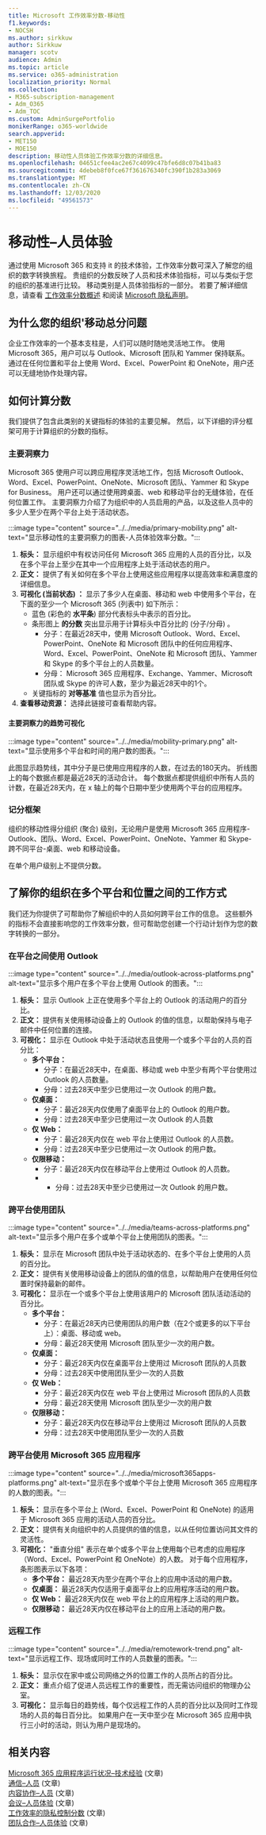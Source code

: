 ```yaml
---
title: Microsoft 工作效率分数-移动性
f1.keywords:
- NOCSH
ms.author: sirkkuw
author: Sirkkuw
manager: scotv
audience: Admin
ms.topic: article
ms.service: o365-administration
localization_priority: Normal
ms.collection:
- M365-subscription-management
- Adm_O365
- Adm_TOC
ms.custom: AdminSurgePortfolio
monikerRange: o365-worldwide
search.appverid:
- MET150
- MOE150
description: 移动性人员体验工作效率分数的详细信息。
ms.openlocfilehash: 04651cfee4ac2e67c4099c47bfe6d8c07b41ba83
ms.sourcegitcommit: 4debeb8f0fce67f361676340fc390f1b283a3069
ms.translationtype: MT
ms.contentlocale: zh-CN
ms.lasthandoff: 12/03/2020
ms.locfileid: "49561573"
---
```

# <a name="mobility--people-experiences"></a>移动性–人员体验

通过使用 Microsoft 365 和支持 it 的技术体验，工作效率分数可深入了解您的组织的数字转换旅程。 贵组织的分数反映了人员和技术体验指标，可以与类似于您的组织的基准进行比较。 移动类别是人员体验指标的一部分。 若要了解详细信息，请查看 [工作效率分数概述](productivity-score.md) 和阅读 [Microsoft 隐私声明](https://privacy.microsoft.com/privacystatement)。

## <a name="why-your-organization39s-mobility-score-matters"></a>为什么您的组织&#39;移动总分问题

企业工作效率的一个基本支柱是，人们可以随时随地灵活地工作。 使用 Microsoft 365，用户可以与 Outlook、Microsoft 团队和 Yammer 保持联系。 通过在任何位置和平台上使用 Word、Excel、PowerPoint 和 OneNote，用户还可以无缝地协作处理内容。

## <a name="how-we-calculate-the-score"></a>如何计算分数

我们提供了包含此类别的关键指标的体验的主要见解。 然后，以下详细的评分框架可用于计算组织的分数的指标。

### <a name="primary-insight"></a>主要洞察力

Microsoft 365 使用户可以跨应用程序灵活地工作，包括 Microsoft Outlook、Word、Excel、PowerPoint、OneNote、Microsoft 团队、Yammer 和 Skype for Business。 用户还可以通过使用跨桌面、web 和移动平台的无缝体验，在任何位置工作。 主要洞察力介绍了为组织中的人员启用的产品，以及这些人员中的多少人至少在两个平台上处于活动状态。

:::image type="content" source="../../media/primary-mobility.png" alt-text="显示移动性的主要洞察力的图表-人员体验效率分数。":::

1. **标头：** 显示组织中有权访问任何 Microsoft 365 应用的人员的百分比，以及在多个平台上至少在其中一个应用程序上处于活动状态的用户。
2. **正文：** 提供了有关如何在多个平台上使用这些应用程序以提高效率和满意度的详细信息。
3. **可视化 (当前状态) ：** 显示了多少人在桌面、移动和 web 中使用多个平台，在下面的至少一个 Microsoft 365 (列表中) 如下所示：
    - 蓝色 (彩色的 **水平条**) 部分代表标头中表示的百分比。
    - 条形图上 **的分数** 突出显示用于计算标头中百分比的 (分子/分母) 。
        - 分子：在最近28天中，使用 Microsoft Outlook、Word、Excel、PowerPoint、OneNote 和 Microsoft 团队中的任何应用程序、Word、Excel、PowerPoint、OneNote 和 Microsoft 团队、Yammer 和 Skype 的多个平台上的人员数量。
        - 分母： Microsoft 365 应用程序、Exchange、Yammer、Microsoft 团队或 Skype 的许可人数，至少为最近28天中的1个。
    - 关键指标的 **对等基准** 值也显示为百分比。
4. **查看移动资源：** 选择此链接可查看帮助内容。

#### <a name="trend-visualization-of-the-primary-insight"></a>主要洞察力的趋势可视化

:::image type="content" source="../../media/mobility-primary.png" alt-text="显示使用多个平台和时间的用户数的图表。":::

此图显示趋势线，其中分子是已使用应用程序的人数，在过去的180天内。 折线图上的每个数据点都是最近28天的活动合计。 每个数据点都提供组织中所有人员的计数，在最近28天内，在 x 轴上的每个日期中至少使用两个平台的应用程序。

### <a name="scoring-framework"></a>记分框架

组织的移动性得分组织 (聚合) 级别，无论用户是使用 Microsoft 365 应用程序-Outlook、团队、Word、Excel、PowerPoint、OneNote、Yammer 和 Skype-跨不同平台-桌面、web 和移动设备。

在单个用户级别上不提供分数。

## <a name="explore-how-your-org-works-across-platforms-and-locations"></a>了解你的组织在多个平台和位置之间的工作方式

我们还为你提供了可帮助你了解组织中的人员如何跨平台工作的信息。 这些额外的指标不会直接影响您的工作效率分数，但可帮助您创建一个行动计划作为您的数字转换的一部分。  

### <a name="use-of-outlook-across-platforms"></a>在平台之间使用 Outlook

:::image type="content" source="../../media/outlook-across-platforms.png" alt-text="显示多个用户在多个平台上使用 Outlook 的图表。":::

1. **标头：** 显示 Outlook 上正在使用多个平台上的 Outlook 的活动用户的百分比。
2. **正文：** 提供有关使用移动设备上的 Outlook 的值的信息，以帮助保持与电子邮件中任何位置的连接。
3. **可视化：** 显示在 Outlook 中处于活动状态且使用一个或多个平台的人员的百分比：
      - **多个平台：**
        - 分子：在最近28天中，在桌面、移动或 web 中至少有两个平台使用过 Outlook 的人员数量。
        - 分母：过去28天中至少已使用过一次 Outlook 的用户数。
      - **仅桌面：**
        - 分子：最近28天内仅使用了桌面平台上的 Outlook 的用户数。
        - 分母：过去28天中至少已使用过一次 Outlook 的人员数
      - **仅 Web：**
        - 分子：最近28天内仅在 web 平台上使用过 Outlook 的人员数。
        - 分母：过去28天中至少已使用过一次 Outlook 的用户数。
      - **仅限移动：**
        - 分子：最近28天内仅在移动平台上使用过 Outlook 的人员数。
        - * 分母：过去28天中至少已使用过一次 Outlook 的用户数。

### <a name="use-of-teams-across-platforms"></a>跨平台使用团队

:::image type="content" source="../../media/teams-across-platforms.png" alt-text="显示多个用户在多个或单个平台上使用团队的图表。":::

1. **标头：** 显示在 Microsoft 团队中处于活动状态的、在多个平台上使用的人员的百分比。
2. **正文：** 提供有关使用移动设备上的团队的值的信息，以帮助用户在使用任何位置时保持最新的邮件。
3. **可视化：** 显示在一个或多个平台上使用该用户的 Microsoft 团队活动活动的百分比。 
    - **多个平台：**
        - 分子：在最近28天内已使用团队的用户数（在2个或更多的以下平台上）：桌面、移动或 web。
        - 分母：最近28天使用 Microsoft 团队至少一次的用户数。
    - **仅桌面：**
        - 分子：最近28天内仅在桌面平台上使用过 Microsoft 团队的人员数
        - 分母：过去28天中使用团队至少一次的人员数
    - **仅 Web：**
        - 分子：最近28天内仅在 web 平台上使用过 Microsoft 团队的人员数
        - 分母：最近28天使用 Microsoft 团队至少一次的用户数
    - **仅限移动：**
        - 分子：最近28天内仅在移动平台上使用过 Microsoft 团队的人员数
        - 分母：过去28天中使用团队至少一次的人员数

### <a name="use-of-microsoft-365-apps-across-platforms"></a>跨平台使用 Microsoft 365 应用程序

:::image type="content" source="../../media/microsoft365apps-platforms.png" alt-text="显示在多个或单个平台上使用 Microsoft 365 应用程序的人数的图表。":::

1. **标头：** 显示在多个平台上 (Word、Excel、PowerPoint 和 OneNote) 的适用于 Microsoft 365 应用的活动人员的百分比。
2. **正文：** 提供有关向组织中的人员提供的值的信息，以从任何位置访问其文件的灵活性。
3. **可视化：** "垂直分组" 表示在单个或多个平台上使用每个已考虑的应用程序（Word、Excel、PowerPoint 和 OneNote）的人数。 对于每个应用程序，条形图表示以下各项：
      - **多个平台：** 最近28天内至少在两个平台上的应用中活动的用户数。
      - **仅桌面：** 最近28天内仅适用于桌面平台上的应用程序活动的用户数。
      - **仅 Web：** 最近28天内仅在 web 平台上的应用程序上活动的用户数。
      - **仅限移动：** 最近28天内仅在移动平台上的应用上活动的用户数。

### <a name="remote-work"></a>远程工作

:::image type="content" source="../../media/remotework-trend.png" alt-text="显示远程工作、现场或同时工作的人员数量的图表。":::

1. **标头：** 显示仅在家中或公司网络之外的位置工作的人员所占的百分比。
2. **正文：** 重点介绍了促进人员远程工作的重要性，而无需访问组织的物理办公室。
3. **可视化：** 显示每日的趋势线，每个仅远程工作的人员的百分比以及同时工作现场的人员的每日百分比。 如果用户在一天中至少在 Microsoft 365 应用中执行三小时的活动，则认为用户是现场的。

## <a name="related-content"></a>相关内容

[Microsoft 365 应用程序运行状况–技术经验](apps-health.md) (文章) \
[通信–人员](communication.md) (文章) \
[内容协作–人员](content-collaboration.md) (文章) \
[会议–人员体验](meetings.md) (文章) \
[工作效率的隐私控制分数](privacy.md) (文章) \
[团队合作–人员体验](teamwork.md) (文章) 